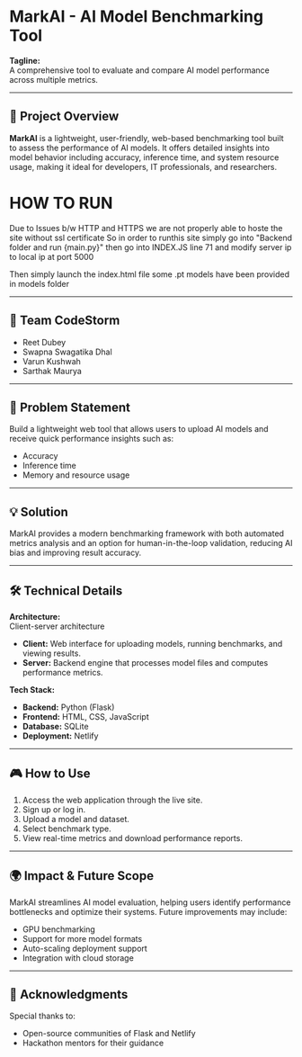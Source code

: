 
# MarkAI - AI Model Benchmarking Tool

**Tagline:**  
A comprehensive tool to evaluate and compare AI model performance across multiple metrics.

---

## 🚀 Project Overview

**MarkAI** is a lightweight, user-friendly, web-based benchmarking tool built to assess the performance of AI models. It offers detailed insights into model behavior including accuracy, inference time, and system resource usage, making it ideal for developers, IT professionals, and researchers.

# HOW TO RUN
Due to Issues b/w HTTP and HTTPS we are not properly able to hoste the site without ssl certificate
So in order to runthis site simply go into "Backend folder and run {main.py}"
then go into INDEX.JS line 71 and modify server ip to local ip at port 5000

Then simply launch the index.html file
some .pt models have been provided in models folder

---

## 👥 Team CodeStorm

- Reet Dubey  
- Swapna Swagatika Dhal  
- Varun Kushwah  
- Sarthak Maurya

---

## 🧠 Problem Statement

Build a lightweight web tool that allows users to upload AI models and receive quick performance insights such as:

- Accuracy  
- Inference time  
- Memory and resource usage

---

## 💡 Solution

MarkAI provides a modern benchmarking framework with both automated metrics analysis and an option for human-in-the-loop validation, reducing AI bias and improving result accuracy.

---

## 🛠️ Technical Details

**Architecture:**  
Client-server architecture

- **Client:** Web interface for uploading models, running benchmarks, and viewing results.  
- **Server:** Backend engine that processes model files and computes performance metrics.

**Tech Stack:**

- **Backend:** Python (Flask)  
- **Frontend:** HTML, CSS, JavaScript  
- **Database:** SQLite  
- **Deployment:** Netlify

---

## 🎮 How to Use

1. Access the web application through the live site.  
2. Sign up or log in.  
3. Upload a model and dataset.  
4. Select benchmark type.  
5. View real-time metrics and download performance reports.

---

## 🌍 Impact & Future Scope

MarkAI streamlines AI model evaluation, helping users identify performance bottlenecks and optimize their systems. Future improvements may include:

- GPU benchmarking  
- Support for more model formats  
- Auto-scaling deployment support  
- Integration with cloud storage

---

## 🙏 Acknowledgments

Special thanks to:

- Open-source communities of Flask and Netlify  
- Hackathon mentors for their guidance
